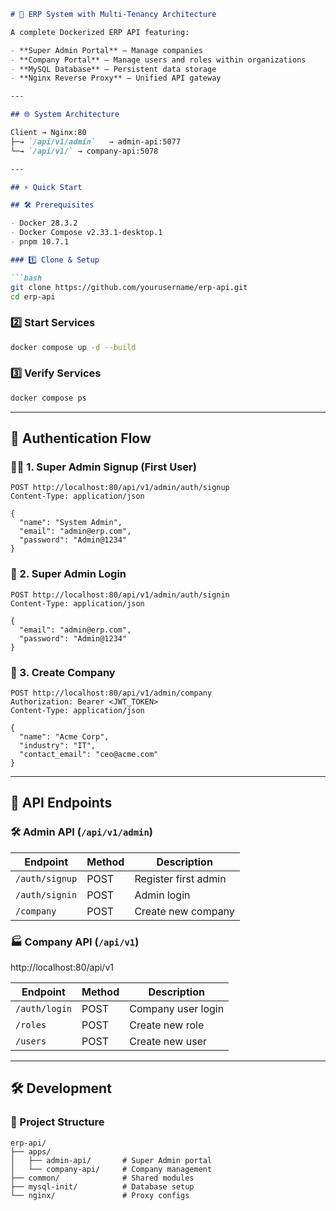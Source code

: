 
````markdown
# 🚀 ERP System with Multi-Tenancy Architecture

A complete Dockerized ERP API featuring:

- **Super Admin Portal** – Manage companies  
- **Company Portal** – Manage users and roles within organizations  
- **MySQL Database** – Persistent data storage  
- **Nginx Reverse Proxy** – Unified API gateway  

---

## 🌐 System Architecture

Client → Nginx:80  
├─→ `/api/v1/admin`   → admin-api:5077  
└─→ `/api/v1/` → company-api:5078  

---

## ⚡ Quick Start

## 🛠️ Prerequisites

- Docker 28.3.2  
- Docker Compose v2.33.1-desktop.1  
- pnpm 10.7.1  

### 1️⃣ Clone & Setup

```bash
git clone https://github.com/yourusername/erp-api.git
cd erp-api
````

### 2️⃣ Start Services

```bash
docker compose up -d --build
```

### 3️⃣ Verify Services

```bash
docker compose ps
```

---

## 🔐 Authentication Flow

### 🧑‍💼 1. Super Admin Signup (First User)

```http
POST http://localhost:80/api/v1/admin/auth/signup
Content-Type: application/json

{
  "name": "System Admin",
  "email": "admin@erp.com",
  "password": "Admin@1234"
}
```

### 🔑 2. Super Admin Login

```http
POST http://localhost:80/api/v1/admin/auth/signin
Content-Type: application/json

{
  "email": "admin@erp.com",
  "password": "Admin@1234"
}
```

### 🏢 3. Create Company

```http
POST http://localhost:80/api/v1/admin/company
Authorization: Bearer <JWT_TOKEN>
Content-Type: application/json

{
  "name": "Acme Corp",
  "industry": "IT",
  "contact_email": "ceo@acme.com"
}
```

---

## 📡 API Endpoints

### 🛠 Admin API (`/api/v1/admin`)

| Endpoint       | Method | Description          |
| -------------- | ------ | -------------------- |
| `/auth/signup` | POST   | Register first admin |
| `/auth/signin` | POST   | Admin login          |
| `/company`     | POST   | Create new company   |

### 🏭 Company API (`/api/v1`)
 
http://localhost:80/api/v1

| Endpoint      | Method | Description        |
| ------------- | ------ | ------------------ |
| `/auth/login` | POST   | Company user login |
| `/roles`      | POST   | Create new role    |
| `/users`      | POST   | Create new user    |

---

## 🛠️ Development

### 📁 Project Structure

```
erp-api/
├── apps/
│   ├── admin-api/       # Super Admin portal
│   └── company-api/     # Company management
├── common/              # Shared modules
├── mysql-init/          # Database setup
└── nginx/               # Proxy configs
```

